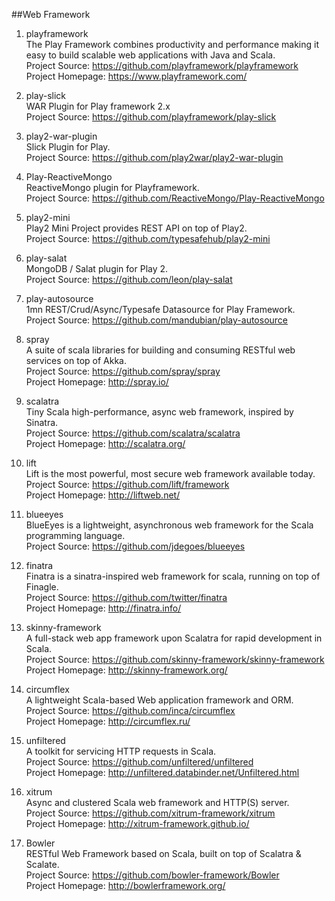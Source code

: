 ##Web Framework

1. playframework   
The Play Framework combines productivity and performance making it easy to build scalable web applications with Java and Scala.  
Project Source: https://github.com/playframework/playframework  
Project Homepage: https://www.playframework.com/

1. play-slick     
WAR Plugin for Play framework 2.x    
Project Source: https://github.com/playframework/play-slick    

1. play2-war-plugin   
Slick Plugin for Play.    
Project Source: https://github.com/play2war/play2-war-plugin  

1. Play-ReactiveMongo     
ReactiveMongo plugin for Playframework.      
Project Source: https://github.com/ReactiveMongo/Play-ReactiveMongo

1. play2-mini  
Play2 Mini Project provides REST API on top of Play2.    
Project Source: https://github.com/typesafehub/play2-mini  

1. play-salat   
MongoDB / Salat plugin for Play 2.    
Project Source: https://github.com/leon/play-salat

1. play-autosource   
1mn REST/Crud/Async/Typesafe Datasource for Play Framework.    
Project Source: https://github.com/mandubian/play-autosource

1. spray    
A suite of scala libraries for building and consuming RESTful web services on top of Akka.  
Project Source: https://github.com/spray/spray    
Project Homepage: http://spray.io/

1. scalatra    
Tiny Scala high-performance, async web framework, inspired by Sinatra.    
Project Source: https://github.com/scalatra/scalatra     
Project Homepage: http://scalatra.org/

1. lift      
Lift is the most powerful, most secure web framework available today.       
Project Source: https://github.com/lift/framework       
Project Homepage: http://liftweb.net/

1. blueeyes     
BlueEyes is a lightweight, asynchronous web framework for the Scala programming language.       
Project Source: https://github.com/jdegoes/blueeyes      

1. finatra    
Finatra is a sinatra-inspired web framework for scala, running on top of Finagle.       
Project Source: https://github.com/twitter/finatra       
Project Homepage: http://finatra.info/

1. skinny-framework     
A full-stack web app framework upon Scalatra for rapid development in Scala.    
Project Source: https://github.com/skinny-framework/skinny-framework     
Project Homepage: http://skinny-framework.org/   
    
1. circumflex   
A lightweight Scala-based Web application framework and ORM.   
Project Source: https://github.com/inca/circumflex   
Project Homepage: http://circumflex.ru/  

1. unfiltered    
A toolkit for servicing HTTP requests in Scala.        
Project Source: https://github.com/unfiltered/unfiltered       
Project Homepage: http://unfiltered.databinder.net/Unfiltered.html   

1. xitrum    
Async and clustered Scala web framework and HTTP(S) server.    
Project Source: https://github.com/xitrum-framework/xitrum     
Project Homepage: http://xitrum-framework.github.io/    

1. Bowler   
RESTful Web Framework based on Scala, built on top of Scalatra & Scalate.    
Project Source: https://github.com/bowler-framework/Bowler      
Project Homepage: http://bowlerframework.org/   
